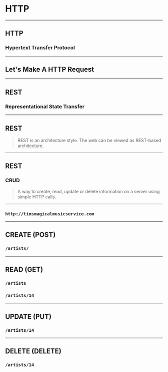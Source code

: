 # HTTP

---

## HTTP

### Hypertext Transfer Protocol

---

## Let's Make A HTTP Request

---

## REST

### Representational State Transfer

---

## REST

> REST is an architecture style. 
> The web can be viewed as REST-based architecture.


---

## REST
### CRUD


> A way to create, read, update or delete 
> information on a server using simple HTTP calls.

---


### `http://timsmagicalmusicservice.com`


--- 

## CREATE (POST)


### `/artists/`

---

## READ (GET)

### `/artists`

### `/artists/14`

---

## UPDATE (PUT)

### `/artists/14`

---

## DELETE (DELETE)

### `/artists/14`


